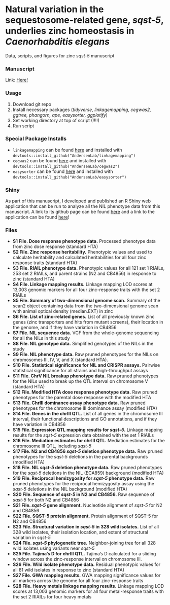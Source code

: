 # Natural variation in the sequestosome-related gene, *sqst-5*, underlies zinc homeostasis in *Caenorhabditis elegans*
Data, scripts, and figures for zinc *sqst-5* manuscript

### Manuscript
Link: [Here!](https://journals.plos.org/plosgenetics/article?id=10.1371/journal.pgen.1008986)

### Usage
1. Download git repo
2. Install necessary packages (*tidyverse, linkagemapping, cegwas2, ggtree, phangorn, ape, easysorter, ggplotify*)
3. Set working directory at top of script (!!!!)
4. Run script

### Special Package Installs
- `linkagemapping` can be found [here](https://github.com/AndersenLab/linkagemapping) and installed with `devtools::install_github("AndersenLab/linkagemapping")`
- `cegwas2` can be found [here](https://github.com/AndersenLab/cegwas2) and installed with `devtools::install_github("AndersenLab/cegwas2")`
- `easysorter` can be found [here](https://github.com/AndersenLab/easysorter) and installed with `devtools::install_github("AndersenLab/easysorter")`

### Shiny
As part of this manuscript, I developed and published an R Shiny web application that can be run to analyze all the NIL phenotype data from this manuscript. A link to its github page can be found [here](https://github.com/katiesevans/finemap_NIL) and a link to the application can be found [here](https://katiesevans9.shinyapps.io/QTL_NIL/)!

### Files
- **S1 File. Dose response phenotype data.** Processed phenotype data from zinc dose response (standard HTA)
- **S2 File. Zinc response heritability.** Phenotypic values and used to calculate heritability and calculated heritabilities for all four zinc response traits (standard HTA)
- **S3 File. RIAIL phenotype data.** Phenotypic values for all 121 set 1 RIAILs, 253 set 2 RIAILs, and parent strains (N2 and CB4856) in response to zinc (standard HTA) 
- **S4 File. Linkage mapping results.** Linkage mapping LOD scores at 13,003 genomic markers for all four zinc-response traits with the set 2 RIAILs 
- **S5 File. Summary of two-dimensional genome scan.** Summary of the scan2 object containing data from the two-dimensional genome scan with animal optical density (median.EXT) in zinc 
- **S6 File. List of zinc-related genes.** List of all previously known zinc genes (zinc transporters and hits from mutant screens), their location in the genome, and if they have variation in CB4856 
- **S7 File. NIL sequence data.** VCF from the whole-genome sequencing for all the NILs in this study 
- **S8 File. NIL genotype data.** Simplified genotypes of the NILs in the study 
- **S9 File. NIL phenotype data.** Raw pruned phenotypes for the NILs on chromosomes III, IV, V, and X (standard HTA). 
- **S10 File. Statistical significance for NIL and CRISPR assays.** Pairwise statistical significance for all strains and high-throughput assays 
- **S11 File. ChrV NIL breakup phenotype data.** Raw pruned phenotypes for the NILs used to break up the QTL interval on chromosome V (standard HTA) 
- **S12 File. Modified HTA dose response phenotype data.** Raw pruned phenotypes for the parental dose response with the modified HTA  
- **S13 File. ChrIII dominance assay phenotype data.** Raw pruned phenotypes for the chromosome III dominance assay (modified HTA) 
- **S14 File. Genes in the chrIII QTL.** List of all genes in the chromosome III interval, their functional descriptions and GO annotations, and if they have variation in CB4856 
- **S15 File. Expression QTL mapping results for *sqst-5*.** Linkage mapping results for the *sqst-5* expression data obtained with the set 1 RIAILs 
- **S16 File. Mediation estimates for chrIII QTL.** Mediation estimates for the chromosome III QTL, including *sqst-5* 
- **S17 File. N2 and CB4856 *sqst-5* deletion phenotype data.** Raw pruned phenotypes for the *sqst-5* deletions in the parental backgrounds (modified HTA) 
- **S18 File. NIL *sqst-5* deletion phenotype data.** Raw pruned phenotypes for the *sqst-5* deletions in the NIL (ECA859) background (modified HTA) 
- **S19 File. Reciprocal hemizygosity for *sqst-5* phenotype data.** Raw pruned phenotypes for the reciprocal hemizygosity assay using the *sqst-5* deletions in the NIL background (modified HTA) 
- **S20 File. Sequence of *sqst-5* in N2 and CB4856.** Raw sequence of *sqst-5* for both N2 and CB4856 
- **S21 File. *sqst-5* gene alignment.** Nucleotide alignment of *sqst-5* for N2 and CB4856 
- **S22 File. SQST-5 protein alignment.** Protein alignment of SQST-5 for N2 and CB4856 
- **S23 File. Structural variation in *sqst-5* in 328 wild isolates.** List of all 328 wild isolates, their isolation location, and extent of structural variation in *sqst-5* 
- **S24 File. *sqst-5* phylogenetic tree.** Neighbor-joining tree for all 328 wild isolates using variants near *sqst-5*
- **S25 File. Tajima’s D for chrIII QTL.** Tajima’s D calculated for a sliding window across the zinc-response interval on chromosome III.
- **S26 File. Wild isolate phenotype data.** Residual phenotypic values for all 81 wild isolates in response to zinc (standard HTA) 
- **S27 File. GWA mapping results.** GWA mapping significance values for all markers across the genome for all four zinc-response traits
- **S28 File. Heavy metals linkage mapping results.** Linkage mapping LOD scores at 13,003 genomic markers for all four metal-response traits with the set 2 RIAILs for four heavy metals

